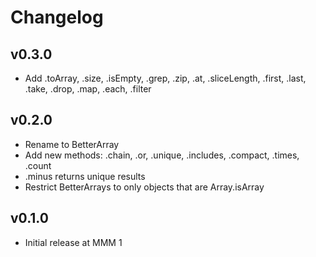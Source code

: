 # Changelog

## v0.3.0

* Add .toArray, .size, .isEmpty, .grep, .zip, .at, .sliceLength, .first, .last, .take, .drop, .map, .each, .filter

## v0.2.0

* Rename to BetterArray
* Add new methods: .chain, .or, .unique, .includes, .compact, .times, .count
* .minus returns unique results
* Restrict BetterArrays to only objects that are Array.isArray

## v0.1.0

* Initial release at MMM 1
